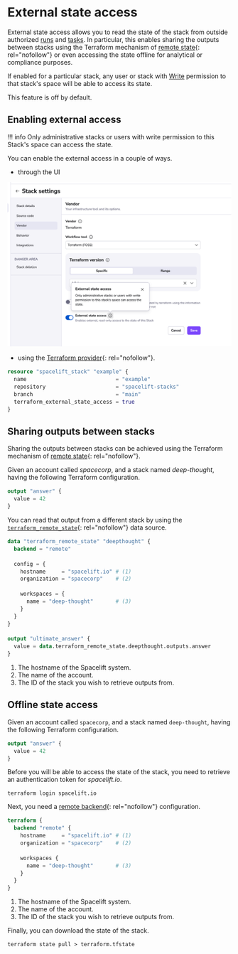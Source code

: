 # External state access

External state access allows you to read the state of the stack from outside authorized [runs](../../concepts/run/README.md) and [tasks](../../concepts/run/task.md). In particular, this enables sharing the outputs between stacks using the Terraform mechanism of [remote state](https://www.terraform.io/docs/providers/terraform/d/remote_state.html){: rel="nofollow"} or even accessing the state offline for analytical or compliance purposes.

If enabled for a particular stack, any user or stack with [Write](../../concepts/spaces/access-control.md) permission to that stack's space will be able to access its state.

This feature is off by default.

## Enabling external access

!!! info
    Only administrative stacks or users with write permission to this Stack's space can access the state.

You can enable the external access in a couple of ways.

- through the UI

![](../../assets/screenshots/stack/settings/stack-vendor_external-state-access.png)

- using the [Terraform provider](https://registry.terraform.io/providers/spacelift-io/spacelift){: rel="nofollow"}.

```terraform
resource "spacelift_stack" "example" {
  name                            = "example"
  repository                      = "spacelift-stacks"
  branch                          = "main"
  terraform_external_state_access = true
}
```

## Sharing outputs between stacks

Sharing the outputs between stacks can be achieved using the Terraform mechanism of [remote state](https://www.terraform.io/docs/providers/terraform/d/remote_state.html){: rel="nofollow"}.

Given an account called _spacecorp_, and a stack named _deep-thought_, having the following Terraform configuration.

```terraform
output "answer" {
  value = 42
}
```

You can read that output from a different stack by using the [`terraform_remote_state`](https://www.terraform.io/docs/providers/terraform/d/remote_state.html){: rel="nofollow"} data source.

```terraform
data "terraform_remote_state" "deepthought" {
  backend = "remote"

  config = {
    hostname     = "spacelift.io" # (1)
    organization = "spacecorp"    # (2)

    workspaces = {
      name = "deep-thought"       # (3)
    }
  }
}

output "ultimate_answer" {
  value = data.terraform_remote_state.deepthought.outputs.answer
}
```

1. The hostname of the Spacelift system.
2. The name of the account.
3. The ID of the stack you wish to retrieve outputs from.

## Offline state access

Given an account called `spacecorp`, and a stack named `deep-thought`, having the following Terraform configuration.

```terraform
output "answer" {
  value = 42
}
```

Before you will be able to access the state of the stack, you need to retrieve an authentication token for _spacelift.io_.

```shell
terraform login spacelift.io
```

Next, you need a [remote backend](https://developer.hashicorp.com/terraform/language/settings/backends/remote){: rel="nofollow"} configuration.

```terraform
terraform {
  backend "remote" {
    hostname     = "spacelift.io" # (1)
    organization = "spacecorp"    # (2)

    workspaces {
      name = "deep-thought"       # (3)
    }
  }
}

```

1. The hostname of the Spacelift system.
2. The name of the account.
3. The ID of the stack you wish to retrieve outputs from.

Finally, you can download the state of the stack.

```shell
terraform state pull > terraform.tfstate
```
